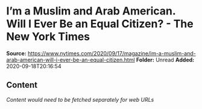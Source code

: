 # I’m a Muslim and Arab American. Will I Ever Be an Equal Citizen? - The New York Times

**Source:** https://www.nytimes.com/2020/09/17/magazine/im-a-muslim-and-arab-american-will-i-ever-be-an-equal-citizen.html
**Folder:** Unread
**Added:** 2020-09-18T20:16:54




## Content
*Content would need to be fetched separately for web URLs*
